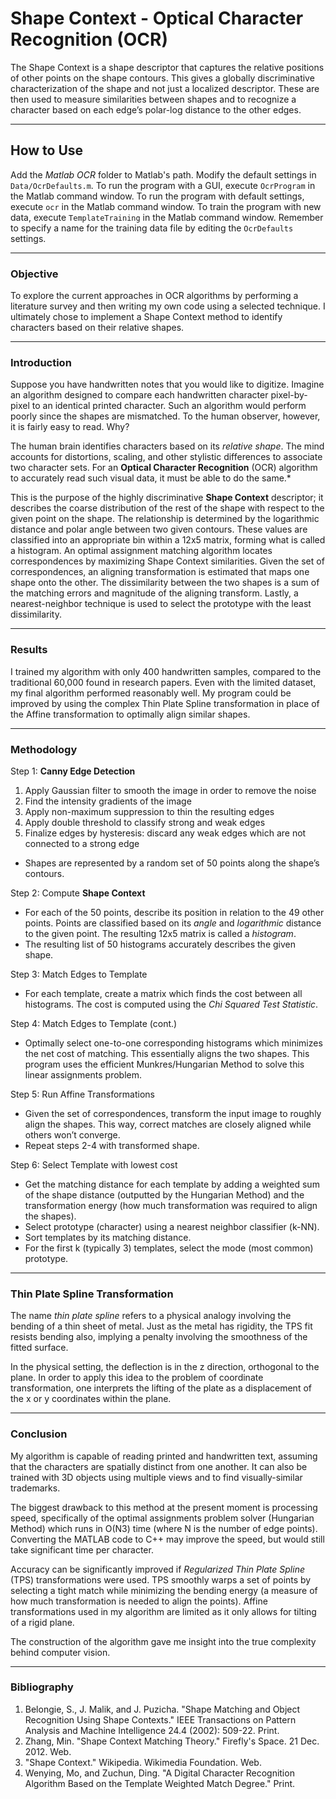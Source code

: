 # Shape Context - Optical Character Recognition (OCR)
The Shape Context is a shape descriptor that captures the relative positions of other points on the shape contours. This gives a globally discriminative characterization of the shape and not just a localized descriptor. These are then used to measure similarities between shapes and to recognize a character based on each edge’s polar-log distance to the other edges.

---
## How to Use
Add the *Matlab OCR* folder to Matlab's path.
Modify the default settings in `Data/OcrDefaults.m`.
To run the program with a GUI, execute `OcrProgram` in the Matlab command window.
To run the program with default settings, execute `ocr` in the Matlab command window.
To train the program with new data, execute `TemplateTraining` in the Matlab command window.
Remember to specify a name for the training data file by editing the `OcrDefaults` settings.

---
### Objective
To explore the current approaches in OCR algorithms by performing a literature survey and then writing my own code using a selected technique. I ultimately chose to implement a Shape Context method to identify characters based on their relative shapes.

---
### Introduction
Suppose you have handwritten notes that you would like to digitize. Imagine an algorithm designed to compare each handwritten character pixel-by-pixel to an identical printed character. Such an algorithm would perform poorly since the shapes are mismatched. To the human observer, however, it is fairly easy to read. Why?

The human brain identifies characters based on its _relative shape_. The mind accounts for distortions, scaling, and other stylistic differences to associate two character sets. For an **Optical Character Recognition** (OCR) algorithm to accurately read such visual data, it must be able to do the same.*

This is the purpose of the highly discriminative **Shape Context** descriptor; it describes the coarse distribution of the rest of the shape with respect to the given point on the shape. The relationship is determined by the logarithmic distance and polar angle between two given contours. These values are classified into an appropriate bin within a 12x5 matrix, forming what is called a histogram. An optimal assignment matching algorithm locates correspondences by maximizing Shape Context similarities. Given the set of correspondences, an aligning transformation is estimated that maps one shape onto the other. The dissimilarity between the two shapes is a sum of the matching errors and magnitude of the aligning transform. Lastly, a nearest-neighbor technique is used to select the prototype with the least dissimilarity.

---
### Results
I trained my algorithm with only 400 handwritten samples, compared to the traditional 60,000 found in research papers. Even with the limited dataset, my final algorithm performed reasonably well. My program could be improved by using the complex Thin Plate Spline transformation in place of the Affine transformation to optimally align similar shapes.

---
### Methodology
Step 1: **Canny Edge Detection**
 1. Apply Gaussian filter to smooth the image in order to remove the noise  
 2. Find the intensity gradients of the image
 3. Apply non-maximum suppression to thin the resulting edges
 4. Apply double threshold to classify strong and weak edges
 5. Finalize edges by hysteresis: discard any weak edges which are not connected to a strong edge
- Shapes are represented by a random set of 50 points along the shape’s contours.

Step 2: Compute **Shape Context**
- For each of the 50 points, describe its position in relation to the 49 other points.
  Points are classified based on its *angle* and *logarithmic* distance to the given point. The resulting 12x5 matrix is called a *histogram*.
- The resulting list of 50 histograms accurately describes the given shape.

Step 3: Match Edges to Template
- For each template, create a matrix which finds the cost between all histograms.
  The cost is computed using the *Chi Squared Test Statistic*.

Step 4: Match Edges to Template (cont.)
- Optimally select one-to-one corresponding histograms which minimizes the net cost of matching. This essentially aligns the two shapes.
  This program uses the efficient Munkres/Hungarian Method to solve this linear assignments problem.

Step 5: Run Affine Transformations
- Given the set of correspondences, transform the input image to roughly align the shapes. This way, correct matches are closely aligned while others won’t converge.
- Repeat steps 2-4 with transformed shape.

Step 6: Select Template with lowest cost
- Get the matching distance for each template by adding a weighted sum of the shape distance (outputted by the Hungarian Method) and the transformation energy (how much transformation was required to align the shapes).
- Select prototype (character) using a nearest neighbor classifier (k-NN).
- Sort templates by its matching distance.
- For the first k (typically 3) templates, select the mode (most common) prototype.

---
### Thin Plate Spline Transformation
The name *thin plate spline* refers to a physical analogy involving the bending of a thin sheet of metal. Just as the metal has rigidity, the TPS fit resists bending also, implying a penalty involving the smoothness of the fitted surface.

In the physical setting, the deflection is in the z direction, orthogonal to the plane. In order to apply this idea to the problem of coordinate transformation, one interprets the lifting of the plate as a displacement of the x or y coordinates within the plane.

---
### Conclusion
My algorithm is capable of reading printed and handwritten text, assuming that the characters are spatially distinct from one another. It can also be trained with 3D objects using multiple views and to find visually-similar trademarks.

The biggest drawback to this method at the present moment is processing speed, specifically of the optimal assignments problem solver (Hungarian Method) which runs in O(N3) time (where N is the number of edge points). Converting the MATLAB code to C++ may improve the speed, but would still take significant time per character.

Accuracy can be significantly improved if *Regularized Thin Plate Spline* (TPS) transformations were used. TPS smoothly warps a set of points by selecting a tight match while minimizing the bending energy (a measure of how much transformation is needed to align the points). Affine transformations used in my algorithm are limited as it only allows for tilting of a rigid plane.

The construction of the algorithm gave me insight into the true complexity behind computer vision.

---
### Bibliography
1. Belongie, S., J. Malik, and J. Puzicha. "Shape Matching and Object Recognition Using Shape Contexts." IEEE Transactions on Pattern Analysis and Machine Intelligence 24.4 (2002): 509-22. Print.
2. Zhang, Min. "Shape Context Matching Theory." Firefly's Space. 21 Dec. 2012. Web.
3. "Shape Context." Wikipedia. Wikimedia Foundation. Web.
4. Wenying, Mo, and Zuchun, Ding. "A Digital Character Recognition Algorithm Based on the Template Weighted Match Degree." Print.
